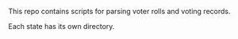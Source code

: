 This repo contains scripts for parsing voter rolls and voting records.

Each state has its own directory.

